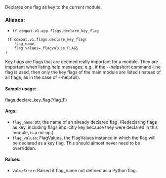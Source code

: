 
Declares one flag as key to the current module.
### Aliases:
- `tf.compat.v1.app.flags.declare_key_flag`

```
 tf.compat.v1.flags.declare_key_flag(
    flag_name,
    flag_values=_flagvalues.FLAGS
)
```

Key flags are flags that are deemed really important for a module. They are important when listing help messages; e.g., if the --helpshort command-line flag is used, then only the key flags of the main module are listed (instead of all flags, as in the case of --helpfull).
#### Sample usage:

flags.declare_key_flag('flag_1')
#### Args:
- `flag_name`: str, the name of an already declared flag. (Redeclaring flags as key, including flags implicitly key because they were declared in this module, is a no-op.)
- `flag_values`: FlagValues, the FlagValues instance in which the flag will be declared as a key flag. This should almost never need to be overridden.
#### Raises:
- `ValueError`: Raised if flag_name not defined as a Python flag.
